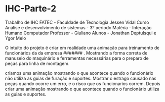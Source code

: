 # IHC-Parte-2
Trabalho de IHC
FATEC - Faculdade de Tecnologia Jessen Vidal Curso
Análise e desenvolvimento de sistemas - 3° periodo Matéria - Interação Humano Computador
Professor - Giuliano Alunos - Jonathan Deptulsqui e Ygor Melo

O intuito do projeto é criar em realidade uma animação para treinamento de funcionários da da empresa ####### .
Mostrando a forma correta de manuseio do maquinário e ferramentas necessárias para o preparo de peças para linha de montagem.

criamos uma animação mostrando o que acontece quando o funcionário não utiliza as guias de furação e suportes.
Mostrar o estrago causado nas peças quando ocorre um erro, e o risco que os funcionarios correm.
Depois criar uma animação mostrando o que acontece quando o funcionário utiliza as guias e suportes.
